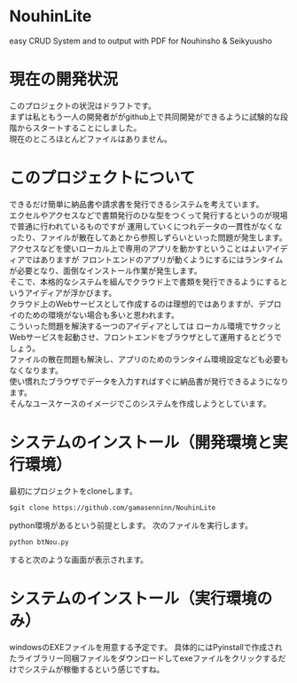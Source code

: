 # NouhinLite
easy CRUD System and to output with PDF for Nouhinsho &amp; Seikyuusho

# 現在の開発状況
このプロジェクトの状況はドラフトです。  
まずは私ともう一人の開発者ががgithub上で共同開発ができるように試験的な段階からスタートすることにしました。  
現在のところほとんどファイルはありません。  

# このプロジェクトについて
できるだけ簡単に納品書や請求書を発行できるシステムを考えています。  
エクセルやアクセスなどで書類発行のひな型をつくって発行するというのが現場で普通に行われているものですが
運用していくにつれデータの一貫性がなくなったり、ファイルが散在してあとから参照しずらいといった問題が発生します。
アクセスなどを使いローカル上で専用のアプリを動かすということはよいアイディアではありますが
フロントエンドのアプリが動くようにするにはランタイムが必要となり、面倒なインストール作業が発生します。  
そこで、本格的なシステムを組んでクラウド上で書類を発行できるようにするというアイディアが浮かびます。  
クラウド上のWebサービスとして作成するのは理想的ではありますが、デプロイのための環境がない場合も多いと思われます。  
こういった問題を解決する一つのアイディアとしては
ローカル環境でサクッとWebサービスを起動させ、フロントエンドをブラウザとして運用するとどうでしょう。  
ファイルの散在問題も解決し、アプリのためのランタイム環境設定なども必要もなくなります。  
使い慣れたブラウザでデータを入力すればすぐに納品書が発行できるようになります。  
そんなユースケースのイメージでこのシステムを作成しようとしています。 

# システムのインストール（開発環境と実行環境）

最初にプロジェクトをcloneします。
```
$git clone https://github.com/gamasenninn/NouhinLite
```
python環境があるという前提とします。
次のファイルを実行します。
```
python btNou.py
```
すると次のような画面が表示されます。





# システムのインストール（実行環境のみ）

windowsのEXEファイルを用意する予定です。
具体的にはPyinstallで作成されたライブラリー同梱ファイルをダウンロードしてexeファイルをクリックするだけでシステムが稼働するという感じですね。

